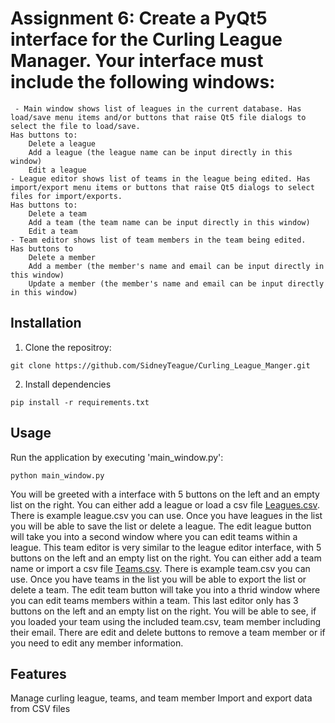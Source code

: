 # Assignment 6: Create a PyQt5 interface for the Curling League Manager.  Your interface must include the following windows:
	 - Main window shows list of leagues in the current database. Has load/save menu items and/or buttons that raise Qt5 file dialogs to select the file to load/save.
	Has buttons to:
		Delete a league
		Add a league (the league name can be input directly in this window)
		Edit a league
	- League editor shows list of teams in the league being edited. Has import/export menu items or buttons that raise Qt5 dialogs to select files for import/exports.
 	Has buttons to:
		Delete a team
		Add a team (the team name can be input directly in this window)
		Edit a team
	- Team editor shows list of team members in the team being edited.
 	Has buttons to
		Delete a member
		Add a member (the member's name and email can be input directly in this window)
		Update a member (the member's name and email can be input directly in this window)

## Installation

1. Clone the repositroy:
```
git clone https://github.com/SidneyTeague/Curling_League_Manger.git
```
2. Install dependencies
```
pip install -r requirements.txt
```

## Usage
Run the application by executing 'main_window.py':
```
python main_window.py
```
	 
You will be greeted with a interface with 5 buttons on the left and an empty list on the right. You can either add a league or load a csv file [Leagues.csv](module6/league/tests/Leagues.csv). There is example league.csv you can use.
Once you have leagues in the list you will be able to save the list or delete a league. The edit league button will take you into a second window where you can edit teams within a league.
This team editor is very similar to the league editor interface, with 5 buttons on the left and an empty list on the right. You can either add a team name or import a csv file [Teams.csv](module6/league/tests/Teams.csv). There is example team.csv you can use.
Once you have teams in the list you will be able to export the list or delete a team. The edit team button will take you into a thrid window where you can edit teams members within a team.
This last editor only has 3 buttons on the left and an empty list on the right. You will be able to see, if you loaded your team using the included team.csv, team member including their email. There are edit and delete buttons
to remove a team member or if you need to edit any member information.

## Features

Manage curling league, teams, and team member
Import and export data from CSV files
	
